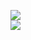 [![](https://img.shields.io/badge/Made%20With-Github%20Spray-lightgrey.svg?style=for-the-badge&logo=github)](https://github.com/Annihil/github-spray#2779)  
[![](https://i.imgur.com/2DrTn0Z.gif)](https://github.com/Annihil/github-spray)